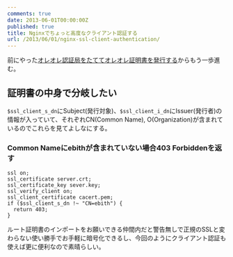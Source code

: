 ```yaml
---
comments: true
date: 2013-06-01T00:00:00Z
published: true
title: Nginxでちょっと高度なクライアント認証する
url: /2013/06/01/nginx-ssl-client-authentication/
---
```


前にやった[オレオレ認証局をたててオレオレ証明書を発行する](http://blog.feelmy.net/2013/04/05/self-signed-certificate/)からもう一歩進む。  

## 証明書の中身で分岐したい
`$ssl_client_s_dn`にSubject(発行対象)、`$ssl_client_i_dn`にIssuer(発行者)の情報が入っていて、それぞれCN(Common Name), O(Organization)が含まれているのでこれらを見てよしなにする。  

### Common Nameにebithが含まれていない場合403 Forbiddenを返す
``` nginx
ssl on;
ssl_certificate server.crt;
ssl_certificate_key sever.key;
ssl_verify_client on;
ssl_client_certificate cacert.pem;
if ($ssl_client_s_dn !~ "CN=ebith") {
  return 403;
}
```

ルート証明書のインポートをお願いできる仲間内だと警告無しで正規のSSLと変わらない使い勝手でお手軽に暗号化できるし、今回のようにクライアント認証も使えば更に便利なので素晴らしい。
